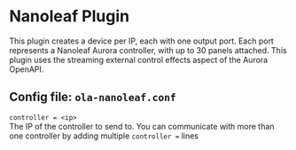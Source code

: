 Nanoleaf Plugin
============

This plugin creates a device per IP, each with one output port. Each port
represents a Nanoleaf Aurora controller, with up to 30 panels attached. This
plugin uses the streaming external control effects aspect of the Aurora
OpenAPI.


## Config file: `ola-nanoleaf.conf`

`controller = <ip>`  
The IP of the controller to send to. You can communicate with more than
one controller by adding multiple `controller =` lines
